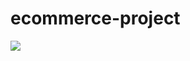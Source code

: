 # ecommerce-project
<img src="https://github.com/KacperGierycz/ecommerce-project/issues/1#issue-980943533" align="center"
     >
